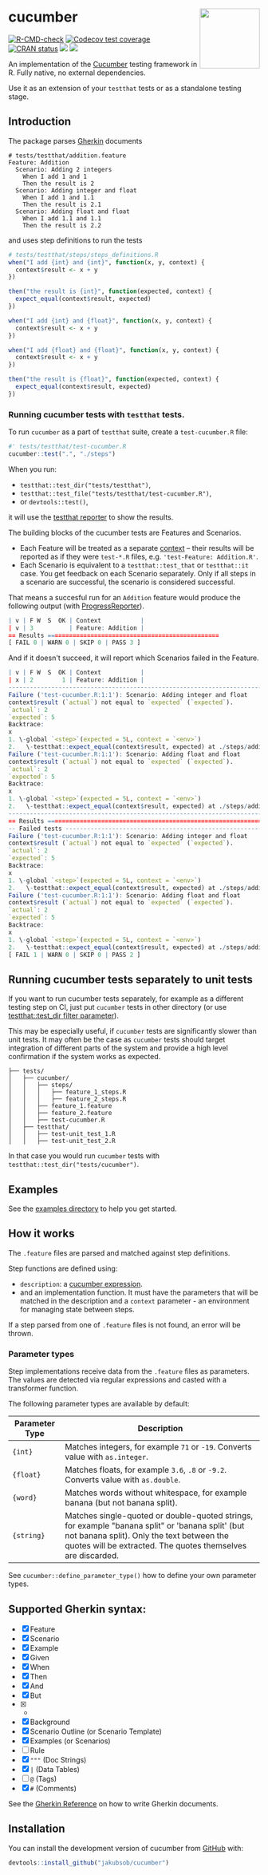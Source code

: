 
# cucumber <img src="man/figures/logo.png" align="right" alt="" width="120" />

<!-- badges: start -->
[![R-CMD-check](https://github.com/jakubsob/cucumber/actions/workflows/R-CMD-check.yaml/badge.svg)](https://github.com/jakubsob/cucumber/actions/workflows/R-CMD-check.yaml)
[![Codecov test coverage](https://codecov.io/gh/jakubsob/cucumber/branch/main/graph/badge.svg)](https://app.codecov.io/gh/jakubsob/cucumber?branch=main)
[![CRAN status](https://www.r-pkg.org/badges/version/cucumber)](https://CRAN.R-project.org/package=cucumber)
[![](http://cranlogs.r-pkg.org/badges/grand-total/cucumber)](https://cran.r-project.org/package=cucumber)
[![](http://cranlogs.r-pkg.org/badges/last-month/cucumber)](https://cran.r-project.org/package=cucumber)
<!-- badges: end -->

An implementation of the [Cucumber](https://cucumber.io/) testing framework in R. Fully native, no external dependencies.

Use it as an extension of your `testthat` tests or as a standalone testing stage.

## Introduction

The package parses [Gherkin](https://cucumber.io/docs/gherkin/reference/) documents

```gherkin
# tests/testthat/addition.feature
Feature: Addition
  Scenario: Adding 2 integers
    When I add 1 and 1
    Then the result is 2
  Scenario: Adding integer and float
    When I add 1 and 1.1
    Then the result is 2.1
  Scenario: Adding float and float
    When I add 1.1 and 1.1
    Then the result is 2.2
```

and uses step definitions to run the tests

```r
# tests/testthat/steps/steps_definitions.R
when("I add {int} and {int}", function(x, y, context) {
  context$result <- x + y
})

then("the result is {int}", function(expected, context) {
  expect_equal(context$result, expected)
})

when("I add {int} and {float}", function(x, y, context) {
  context$result <- x + y
})

when("I add {float} and {float}", function(x, y, context) {
  context$result <- x + y
})

then("the result is {float}", function(expected, context) {
  expect_equal(context$result, expected)
})
```

### Running cucumber tests with `testthat` tests.

To run `cucumber` as a part of `testthat` suite, create a `test-cucumber.R` file:

```r
#' tests/testthat/test-cucumber.R
cucumber::test(".", "./steps")
```

When you run:
- `testthat::test_dir("tests/testthat")`,
- `testthat::test_file("tests/testthat/test-cucumber.R")`,
- or `devtools::test()`,

it will use the [testthat reporter](https://testthat.r-lib.org/reference/Reporter.html) to show the results.


The building blocks of the cucumber tests are Features and Scenarios.
- Each Feature will be treated as a separate [context](https://testthat.r-lib.org/reference/context.html?q=context#ref-usage) – their results will be reported as if they were `test-*.R` files, e.g. `'test-Feature: Addition.R'`.
- Each Scenario is equivalent to a `testthat::test_that` or `testthat::it` case. You get feedback on each Scenario separately. Only if all steps in a scenario are successful, the scenario is considered successful.

That means a succesful run for an `Addition` feature would produce the following output (with [ProgressReporter](https://testthat.r-lib.org/reference/ProgressReporter.html)).

```r
| v | F W  S  OK | Context           |
| v | 3          | Feature: Addition |
== Results ================================================
[ FAIL 0 | WARN 0 | SKIP 0 | PASS 3 ]
```

And if it doesn't succeed, it will report which Scenarios failed in the Feature.

```r
| v | F W  S  OK | Context           |
| x | 2        1 | Feature: Addition |
--------------------------------------------------------------------------------
Failure ('test-cucumber.R:1:1'): Scenario: Adding integer and float
context$result (`actual`) not equal to `expected` (`expected`).
`actual`: 2
`expected`: 5
Backtrace:
x
1. \-global `<step>`(expected = 5L, context = `<env>`)
2.   \-testthat::expect_equal(context$result, expected) at ./steps/addition.R:7:2
Failure ('test-cucumber.R:1:1'): Scenario: Adding float and float
context$result (`actual`) not equal to `expected` (`expected`).
`actual`: 2
`expected`: 5
Backtrace:
x
1. \-global `<step>`(expected = 5L, context = `<env>`)
2.   \-testthat::expect_equal(context$result, expected) at ./steps/addition.R:7:2
--------------------------------------------------------------------------------
== Results =====================================================================
-- Failed tests ----------------------------------------------------------------
Failure ('test-cucumber.R:1:1'): Scenario: Adding integer and float
context$result (`actual`) not equal to `expected` (`expected`).
`actual`: 2
`expected`: 5
Backtrace:
x
1. \-global `<step>`(expected = 5L, context = `<env>`)
2.   \-testthat::expect_equal(context$result, expected) at ./steps/addition.R:7:2
Failure ('test-cucumber.R:1:1'): Scenario: Adding float and float
context$result (`actual`) not equal to `expected` (`expected`).
`actual`: 2
`expected`: 5
Backtrace:
x
1. \-global `<step>`(expected = 5L, context = `<env>`)
2.   \-testthat::expect_equal(context$result, expected) at ./steps/addition.R:7:2
[ FAIL 1 | WARN 0 | SKIP 0 | PASS 2 ]
```

## Running cucumber tests separately to unit tests

If you want to run cucumber tests separately, for example as a different testing step on CI, just put `cucumber` tests in other directory (or use [testthat::test_dir filter parameter](https://testthat.r-lib.org/reference/test_dir.html)).

This may be especially useful, if `cucumber` tests are significantly slower than unit tests. It may often be the case as `cucumber` tests should target integration of different parts of the system and provide a high level confirmation if the system works as expected.

```
├── tests/
│   ├── cucumber/
│   │   ├── steps/
│   │   │   ├── feature_1_steps.R
│   │   │   ├── feature_2_steps.R
│   │   ├── feature_1.feature
│   │   ├── feature_2.feature
│   │   ├── test-cucumber.R
│   ├── testthat/
│   │   ├── test-unit_test_1.R
│   │   ├── test-unit_test_2.R
```

In that case you would run `cucumber` tests with `testthat::test_dir("tests/cucumber")`.

## Examples

See the [examples directory](https://github.com/jakubsob/cucumber/tree/main/inst/examples) to help you get started.

## How it works

The `.feature` files are parsed and matched against step definitions.

Step functions are defined using:
- `description`: a [cucumber expression](https://github.com/cucumber/cucumber-expressions).
- and an implementation function. It must have the parameters that will be matched in the description and a `context` parameter - an environment for managing state between steps.

If a step parsed from one of `.feature` files is not found, an error will be thrown.

### Parameter types

Step implementations receive data from the `.feature` files as parameters. The values are detected via regular expressions and casted with a transformer function.

The following parameter types are available by default:

| Parameter Type | Description                                                                                                                                                                                                   |
| -------------- | ------------------------------------------------------------------------------------------------------------------------------------------------------------------------------------------------------------- |
| `{int}`        | Matches integers, for example `71` or `-19`. Converts value with `as.integer`.                                                                                                                                |
| `{float}`      | Matches floats, for example `3.6`, `.8` or `-9.2`. Converts value with `as.double`.                                                                                                                           |
| `{word}`       | Matches words without whitespace, for example banana (but not banana split).                                                                                                                                  |
| `{string}`     | Matches single-quoted or double-quoted strings, for example "banana split" or 'banana split' (but not banana split). Only the text between the quotes will be extracted. The quotes themselves are discarded. |

See `cucumber::define_parameter_type()` how to define your own parameter types.

## Supported Gherkin syntax:

- [x] Feature
- [x] Scenario
- [x] Example
- [x] Given
- [x] When
- [x] Then
- [x] And
- [x] But
- [x] *
- [x] Background
- [x] Scenario Outline (or Scenario Template)
- [x] Examples (or Scenarios)
- [ ] Rule
- [x] `"""` (Doc Strings)
- [x] `|` (Data Tables)
- [ ] `@` (Tags)
- [x] `#` (Comments)

See the [Gherkin Reference](https://cucumber.io/docs/gherkin/reference/) on how to write Gherkin documents.

## Installation

You can install the development version of cucumber from [GitHub](https://github.com/) with:

``` r
devtools::install_github("jakubsob/cucumber")
```
